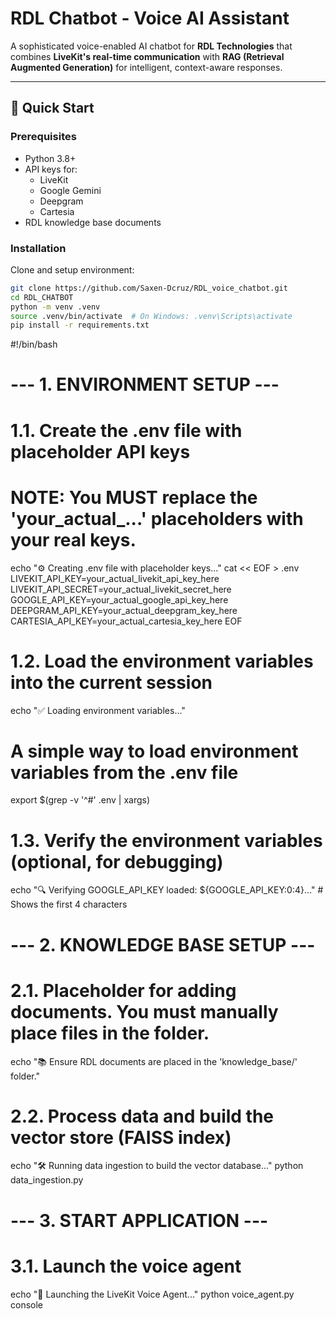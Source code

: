 # RDL Chatbot - Voice AI Assistant

A sophisticated voice-enabled AI chatbot for **RDL Technologies** that combines **LiveKit's real-time communication** with **RAG (Retrieval Augmented Generation)** for intelligent, context-aware responses.

---

## 🚀 Quick Start

### Prerequisites
- Python 3.8+
- API keys for:
  - LiveKit
  - Google Gemini
  - Deepgram
  - Cartesia
- RDL knowledge base documents

### Installation
Clone and setup environment:

```bash
git clone https://github.com/Saxen-Dcruz/RDL_voice_chatbot.git
cd RDL_CHATBOT
python -m venv .venv
source .venv/bin/activate  # On Windows: .venv\Scripts\activate
pip install -r requirements.txt 
```
#!/bin/bash

# --- 1. ENVIRONMENT SETUP ---

# 1.1. Create the .env file with placeholder API keys
# NOTE: You MUST replace the 'your_actual_...' placeholders with your real keys.
echo "⚙️ Creating .env file with placeholder keys..."
cat << EOF > .env
LIVEKIT_API_KEY=your_actual_livekit_api_key_here
LIVEKIT_API_SECRET=your_actual_livekit_secret_here
GOOGLE_API_KEY=your_actual_google_api_key_here
DEEPGRAM_API_KEY=your_actual_deepgram_key_here
CARTESIA_API_KEY=your_actual_cartesia_key_here
EOF

# 1.2. Load the environment variables into the current session
echo "✅ Loading environment variables..."
# A simple way to load environment variables from the .env file
export $(grep -v '^#' .env | xargs)

# 1.3. Verify the environment variables (optional, for debugging)
echo "🔍 Verifying GOOGLE_API_KEY loaded: ${GOOGLE_API_KEY:0:4}..." # Shows the first 4 characters

# --- 2. KNOWLEDGE BASE SETUP ---

# 2.1. Placeholder for adding documents. You must manually place files in the folder.
echo "📚 Ensure RDL documents are placed in the 'knowledge_base/' folder."

# 2.2. Process data and build the vector store (FAISS index)
echo "🛠️ Running data ingestion to build the vector database..."
python data_ingestion.py

# --- 3. START APPLICATION ---

# 3.1. Launch the voice agent
echo "🚀 Launching the LiveKit Voice Agent..."
python voice_agent.py console



